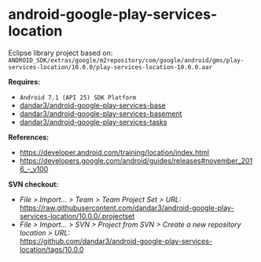 # android-google-play-services-location

Eclipse library project based on:<br/>
`ANDROID_SDK/extras/google/m2repository/com/google/android/gms/play-services-location/10.0.0/play-services-location-10.0.0.aar`

**Requires:**
- `Android 7.1 (API 25) SDK Platform`
- [dandar3/android-google-play-services-base](https://github.com/dandar3/android-google-play-services-base/tags/10.0.0)
- [dandar3/android-google-play-services-basement](https://github.com/dandar3/android-google-play-services-basement/tags/10.0.0)
- [dandar3/android-google-play-services-tasks](https://github.com/dandar3/android-google-play-services-tasks/tags/10.0.0)

**References:**
- https://developer.android.com/training/location/index.html
- https://developers.google.com/android/guides/releases#november_2016_-_v100

**SVN checkout:**
- _File > Import... > Team > Team Project Set > URL:_<br/>
  https://raw.githubusercontent.com/dandar3/android-google-play-services-location/10.0.0/.projectset
- _File > Import... > SVN > Project from SVN > Create a new repository location > URL:_<br/> 
  https://github.com/dandar3/android-google-play-services-location/tags/10.0.0